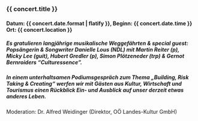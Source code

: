 ### {{ concert.title }}
#### Datum: {{ concert.date.format | flatify }}, Beginn: {{ concert.date.time }}<br>Ort: {{ concert.location }}

##### Es gratulieren langjährige musikalische Weggefährten & special guest: **Popsängerin & Songwriter Danielle Lous** (NDL) mit **Martin Reiter** (p), **Micky Lee** (guit), **Hubert Gredler** (p), **Simon Plötzeneder** (trp) & **Gernot Bernroiders “Culturessence”**.

##### In einem unterhaltsamen Podiumsgespräch zum Thema „Building, Risk Taking & Creating“ werfen wir mit Gästen aus Kultur, Wirtschaft und Tourismus einen Rückblick Ein- und Ausblick auf unser derzeit etwas anderes Leben.
Moderation: Dr. Alfred Weidinger (Direktor, OÖ Landes-Kultur GmbH)